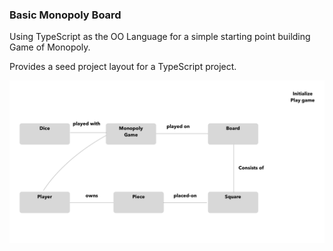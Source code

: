 ### Basic Monopoly Board

Using TypeScript as the OO Language for a simple starting point building Game of Monopoly.

Provides a seed project layout for a TypeScript project.

![](img/monopoly1.png)
